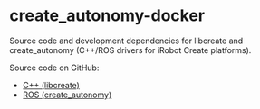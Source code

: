 # create_autonomy-docker

Source code and development dependencies for libcreate and create_autonomy (C++/ROS drivers for iRobot Create platforms).

Source code on GitHub:

- [C++ (libcreate)](https://github.com/autonomylab/libcreate)
- [ROS (create_autonomy)](https://github.com/autonomylab/create_autonomy)
